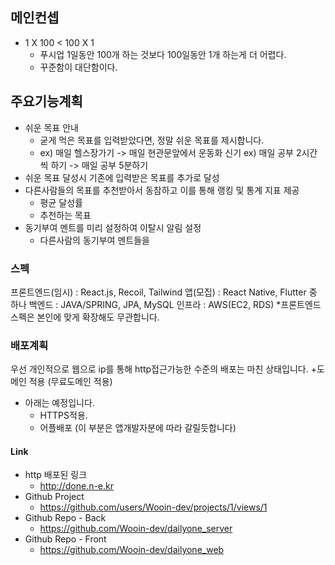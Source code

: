 ## 메인컨셉
* 1 X 100 < 100 X 1
    * 푸시업 1일동안 100개 하는 것보다 100일동안 1개 하는게 더 어렵다.
    * 꾸준함이 대단함이다.

## 주요기능계획
* 쉬운 목표 안내
    * 굳게 먹은 목표를 입력받았다면, 정말 쉬운 목표를 제시합니다.
    * ex) 매일 헬스장가기 -> 매일 현관문앞에서 운동화 신기 ex) 매일 공부 2시간씩 하기 -> 매일 공부 5분하기
* 쉬운 목표 달성시 기존에 입력받은 목표를 추가로 달성
* 다른사람들의 목표를 추천받아서 동참하고 이를 통해 랭킹 및 통계 지표 제공
    * 평균 달성률
    * 추천하는 목표
* 동기부여 멘트를 미리 설정하여 이탈시 알림 설정
    * 다른사람의 동기부여 멘트들을 


### 스펙
프론트엔드(임시) : React.js, Recoil, Tailwind
앱(모집) : React Native, Flutter 중 하나
백엔드 : JAVA/SPRING, JPA, MySQL
인프라 : AWS(EC2, RDS)
*프론트엔드 스펙은 본인에 맞게 확장해도 무관합니다.

### 배포계획
우선 개인적으로 웹으로 ip를 통해 http접근가능한 수준의 배포는 마친 상태입니다.
+도메인 적용 (무료도메인 적용)
* 아래는 예정입니다.
    * HTTPS적용.
    * 어플배포 (이 부분은 앱개발자분에 따라 갈릴듯합니다)

#### Link
* http 배포된 링크
    * http://done.n-e.kr
* Github Project
    * https://github.com/users/Wooin-dev/projects/1/views/1
* Github Repo - Back
    * https://github.com/Wooin-dev/dailyone_server
* Github Repo - Front
    * https://github.com/Wooin-dev/dailyone_web
